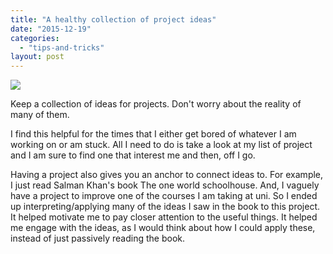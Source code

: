 ```yaml
---
title: "A healthy collection of project ideas"
date: "2015-12-19"
categories: 
  - "tips-and-tricks"
layout: post
---
```


![]({{site.baseurl}}/images/{{page.coverImage}})

Keep a collection of ideas for projects. Don't worry about the reality of many of them.

I find this helpful for the times that I either get bored of whatever I am working on or am stuck. All I need to do is take a look at my list of project and I am sure to find one that interest me and then, off I go.

Having a project also gives you an anchor to connect ideas to. For example, I just read Salman Khan's book The one world schoolhouse. And, I vaguely have a project to improve one of the courses I am taking at uni. So I ended up interpreting/applying many of the ideas I saw in the book to this project. It helped motivate me to pay closer attention to the useful things. It helped me engage with the ideas, as I would think about how I could apply these, instead of just passively reading the book.
